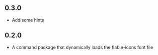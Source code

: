 ## 0.3.0 

- Add some hints

## 0.2.0

- A command package that dynamically loads the flable-icons font file
